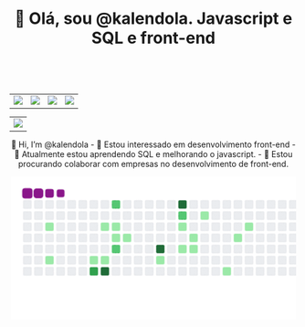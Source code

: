 <h1 align: center>
 <p align="center">👋 Olá, sou @kalendola. Javascript e SQL e front-end</p><br>
</h1>


<table align="center">
 <tr>
   <td>
      <img src="https://img.shields.io/badge/HTML-239120?style=for-the-badge&logo=html5&logoColor=white" /> 
   </td> 
   <td>
     <img src="https://img.shields.io/badge/CSS-239120?&style=for-the-badge&logo=css3&logoColor=white" />
   </td>
    <td>
      <img src="https://img.shields.io/badge/PURE-JAVASCRIPT-F7DF1E?style=for-the-badge&logo=javascript&logoColor=black" />
   </td>
   <td>
     <img src="http://img.shields.io/static/v1?label=STATUS&message=Developing&color=GREEN&style=for-the-badge" />
   </td>
  </tr>
  </table>
  <table align="center">
 <tr>
  <td>
 <a href="https://twitter.com/kalendola_kld">
   <img src="https://img.shields.io/badge/Twitter-1DA1F2?style=for-the-badge&logo=twitter&logoColor=white " />
 </a>
   </td>
  </tr>
 </table>
<p align="center">
👋 Hi, I’m @kalendola
- 👀 Estou interessado em desenvolvimento front-end
- 🌱 Atualmente estou aprendendo SQL e melhorando o javascript.
- 💞️ Estou procurando colaborar com empresas no desenvolvimento de front-end.
</p>

<p align="center"><img src="snake.gif" width="500px;" height="250px"></p>





